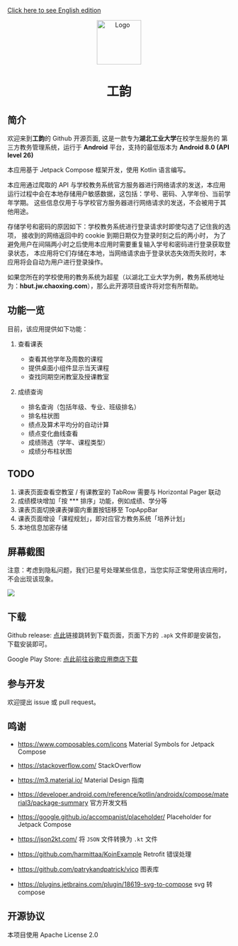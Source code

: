 [Click here to see English edition](https://github.com/founchoo/CampusHelper/blob/main/README.EN.md)
<div align="center">

<img src="https://github.com/founchoo/GongYun-for-Android/assets/24630338/3d5c2914-0592-4058-9b54-00e958c62b63" alt="Logo" width="100">

# 工韵
</div>

## 简介

欢迎来到**工韵**的 Github 开源页面, 这是一款专为**湖北工业大学**在校学生服务的
第三方教务管理系统，运行于 **Android** 平台，支持的最低版本为 **Android 8.0 (API level 26)**

本应用基于 Jetpack Compose 框架开发，使用 Kotlin 语言编写。

本应用通过爬取的 API 与学校教务系统官方服务器进行网络请求的发送，本应用
运行过程中会在本地存储用户敏感数据，这包括：学号、密码、入学年份、当前学年学期。
这些信息仅用于与学校官方服务器进行网络请求的发送，不会被用于其他用途。

存储学号和密码的原因如下：学校教务系统进行登录请求时即使勾选了记住我的选项，
接收到的网络返回中的 cookie 到期日期仅为登录时刻之后的两小时，
为了避免用户在间隔两小时之后使用本应用时需要重复输入学号和密码进行登录获取登录状态，
本应用将它们存储在本地，当网络请求由于登录状态失效而失败时，本应用将会自动为用户进行登录操作。

如果您所在的学校使用的教务系统为超星（以湖北工业大学为例，教务系统地址为：**hbut.jw.chaoxing.com**），那么此开源项目或许将对您有所帮助。

## 功能一览

目前，该应用提供如下功能：

1. 查看课表
   - 查看其他学年及周数的课程
   - 提供桌面小组件显示当天课程
   - 查找同期空闲教室及授课教室

2. 成绩查询
   - 排名查询（包括年级、专业、班级排名）
   - 排名柱状图
   - 绩点及算术平均分的自动计算
   - 绩点变化曲线查看
   - 成绩筛选（学年、课程类型）
   - 成绩分布柱状图

## TODO
1. 课表页面查看空教室 / 有课教室的 TabRow 需要与 Horizontal Pager 联动
2. 成绩模块增加「按 \*\*\* 排序」功能，例如成绩、学分等
3. 课表页面切换课表弹窗内重置按钮移至 TopAppBar
4. 课表页面增设「课程规划」，即对应官方教务系统「培养计划」
5. 本地信息加密存储

## 屏幕截图

注意：考虑到隐私问题，我们已星号处理某些信息，当您实际正常使用该应用时，不会出现该现象。

<img src="https://github.com/founchoo/GongYun-for-Android/assets/24630338/4140a910-2893-4889-ad12-5cd8ca0882c0">

## 下载

Github release: [点此](https://github.com/founchoo/CampusHelper/releases/latest)链接跳转到下载页面，页面下方的 `.apk` 文件即是安装包，下载安装即可。

Google Play Store: [点此前往谷歌应用商店下载](https://play.google.com/store/apps/details?id=com.dart.campushelper)

## 参与开发

欢迎提出 issue 或 pull request。

## 鸣谢

- https://www.composables.com/icons Material Symbols for Jetpack Compose

- https://stackoverflow.com/ StackOverflow

- https://m3.material.io/ Material Design 指南

- https://developer.android.com/reference/kotlin/androidx/compose/material3/package-summary 官方开发文档

- https://google.github.io/accompanist/placeholder/ Placeholder for Jetpack Compose

- https://json2kt.com/ 将 `JSON` 文件转换为 `.kt` 文件

- https://github.com/harmittaa/KoinExample Retrofit 错误处理

- https://github.com/patrykandpatrick/vico 图表库

- https://plugins.jetbrains.com/plugin/18619-svg-to-compose svg 转 compose


## 开源协议

本项目使用 Apache License 2.0
